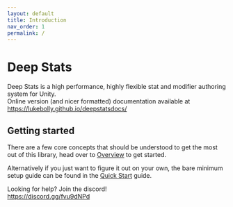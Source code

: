```yaml
---
layout: default
title: Introduction
nav_order: 1
permalink: /
---
```


# Deep Stats

Deep Stats is a high performance, highly flexible stat and modifier authoring system for Unity.   
Online version (and nicer formatted) documentation available at <https://lukebolly.github.io/deepstatsdocs/>

## Getting started
There are a few core concepts that should be understood to get the most out of this library, head over to [Overview](/docs/overview.md) to get started.

Alternatively if you just want to figure it out on your own, the bare minimum setup guide can be found in the [Quick Start](/docs/quickstart.md) guide.

Looking for help? Join the discord!  
<https://discord.gg/fvu9dNPd>